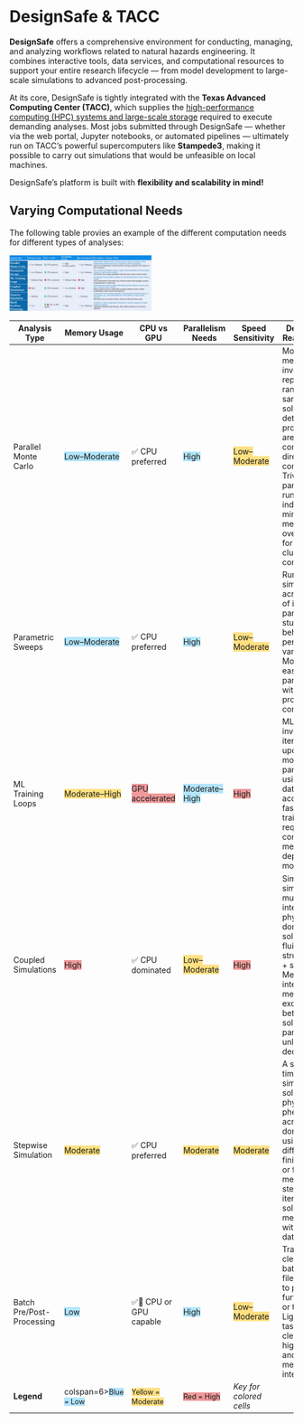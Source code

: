 # DesignSafe & TACC

**DesignSafe** offers a comprehensive environment for conducting, managing, and analyzing workflows related to natural hazards engineering. It combines interactive tools, data services, and computational resources to support your entire research lifecycle — from model development to large-scale simulations to advanced post-processing.

At its core, DesignSafe is tightly integrated with the **Texas Advanced Computing Center (TACC)**, which supplies the <u>high-performance computing (HPC) systems and large-scale storage</u> required to execute demanding analyses. Most jobs submitted through DesignSafe — whether via the web portal, Jupyter notebooks, or automated pipelines — ultimately run on TACC’s powerful supercomputers like **Stampede3**, making it possible to carry out simulations that would be unfeasible on local machines.

DesignSafe’s platform is built with **flexibility and scalability in mind!**


## Varying Computational Needs
The following table provies an example of the different computation needs for different types of analyses:


<img src="../_images/VaryingComputationalNeeds.jpg" alt="Varying Computational Needs" width="50%" />



| Analysis Type            | Memory Usage                          | CPU vs GPU                  | Parallelism Needs                  | Speed Sensitivity                  | Description + Reason / Notes |
|---------------------------|---------------------------------------|-----------------------------|-------------------------------------|-------------------------------------|-------------------------------|
| Parallel Monte Carlo      | <span style="background-color:#b3e5fc;">Low–Moderate</span> | ✅ CPU preferred             | <span style="background-color:#b3e5fc;">High</span>           | <span style="background-color:#ffe082;">Low–Moderate</span> | Monte Carlo methods involve running repeated random samples to solve deterministic problems that are too complex for direct computation. Trivially parallel: each run is independent; minimal memory overhead, great for CPU clusters or grid computing. |
| Parametric Sweeps         | <span style="background-color:#b3e5fc;">Low–Moderate</span> | ✅ CPU preferred             | <span style="background-color:#b3e5fc;">High</span>           | <span style="background-color:#ffe082;">Low–Moderate</span> | Run a model or simulation across a range of input parameters to study system behavior or performance variation. Like Monte Carlo, easily parallelized with little inter-process communication. |
| ML Training Loops         | <span style="background-color:#ffe082;">Moderate–High</span> | <span style="background-color:#ef9a9a;">GPU accelerated</span> | <span style="background-color:#b3e5fc;">Moderate–High</span> | <span style="background-color:#ef9a9a;">High</span> | ML training involves iterative updates to a model's parameters using a training dataset. GPU-accelerated for fast matrix ops; training requires high compute, memory usage depends on model size. |
| Coupled Simulations       | <span style="background-color:#ef9a9a;">High</span> | ✅ CPU dominated             | <span style="background-color:#ffe082;">Low–Moderate</span>   | <span style="background-color:#ef9a9a;">High</span> | Simultaneously simulate multiple interacting physical domains or solvers (e.g., fluid + structure, heat + stress). Memory-intensive due to mesh/data exchange between solvers; limited parallelization unless domain-decomposed. |
| Stepwise Simulation       | <span style="background-color:#ffe082;">Moderate</span> | ✅ CPU preferred             | <span style="background-color:#ffe082;">Moderate</span>       | <span style="background-color:#ffe082;">Moderate</span> | A sequential, time-marching simulation solving physical phenomena across a time domain, e.g., using finite difference, finite element, or finite volume methods. Each step may use iterative solvers; memory builds with history data. |
| Batch Pre/Post-Processing | <span style="background-color:#b3e5fc;">Low</span> | ✅🔴 CPU or GPU capable       | <span style="background-color:#b3e5fc;">High</span>           | <span style="background-color:#ffe082;">Low–Moderate</span> | Transform or clean a large batch of data files or inputs to prepare for further analysis or training. Lightweight tasks like data cleaning, often highly parallel and not memory-intensive. |
| **Legend**                | colspan=6><span style="background-color:#b3e5fc; font-size:90%;">Blue = Low</span> &nbsp; | <span style="background-color:#ffe082; font-size:90%;">Yellow = Moderate</span> &nbsp; | <span style="background-color:#ef9a9a; font-size:90%;">Red = High</span> &nbsp; | *Key for colored cells* |
